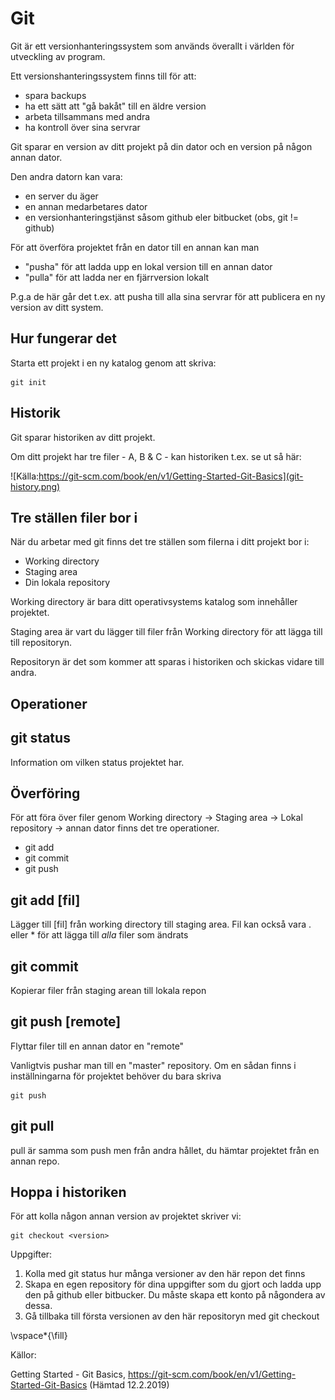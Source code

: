 Git
===

Git är ett versionhanteringssystem som används överallt i världen för utveckling av program.

Ett versionshanteringssystem finns till för att:

 - spara backups
 - ha ett sätt att "gå bakåt" till en äldre version
 - arbeta tillsammans med andra
 - ha kontroll över sina servrar

Git sparar en version av ditt projekt på din dator och en version  på någon annan dator.

Den andra datorn kan vara:

 - en server du äger
 - en annan medarbetares dator
 - en versionhanteringstjänst såsom github eler bitbucket (obs, git != github)

För att överföra projektet från en dator till en annan kan man 

 - "pusha" för att ladda upp en lokal version till en annan dator
 - "pulla" för att ladda ner en fjärrversion lokalt

	
P.g.a de här går det t.ex. att pusha till alla sina servrar för att publicera en ny version av ditt system.


Hur fungerar det
----------------

Starta ett projekt i en ny katalog genom att skriva:

```
git init
```

Historik
--------

Git sparar historiken av ditt projekt. 

Om ditt projekt har tre filer - A, B & C - kan historiken t.ex. se ut så här:

![Källa:https://git-scm.com/book/en/v1/Getting-Started-Git-Basics](git-history.png)

Tre ställen filer bor i
-----------------------

När du arbetar med git finns det tre ställen som filerna i ditt projekt bor i:

 - Working directory
 - Staging area
 - Din lokala repository

Working directory är bara ditt operativsystems katalog som innehåller projektet.

Staging area är vart du lägger till filer från Working directory för att lägga till till repositoryn.

Repositoryn är det som kommer att sparas i historiken och skickas vidare till andra.

Operationer
-----------

git status
----------

Information om vilken status projektet har.

Överföring
----------

För att föra över filer genom Working directory -> Staging area -> Lokal repository -> annan dator finns det tre operationer.

 - git add	
 - git commit 
 - git push

git add [fil]
-------------

Lägger till [fil] från working directory till staging area. Fil kan också vara . eller * för att lägga till _alla_ filer som ändrats

git commit
----------

Kopierar filer från staging arean till lokala repon

git push [remote]
-----------------

Flyttar filer till en annan dator en "remote"

Vanligtvis pushar man till en "master" repository. Om en sådan finns i inställningarna för projektet behöver du bara skriva

```
git push
```

git pull <remote>
-----------------

pull är samma som push men från andra hållet, du hämtar projektet från en annan repo.


Hoppa i historiken
------------------

För att kolla någon annan version av projektet skriver vi:

```
git checkout <version>
```

Uppgifter:

 1. Kolla med git status hur många versioner av den här repon det finns 
 2. Skapa en egen repository för dina uppgifter som du gjort och ladda upp den på github eller bitbucker. Du måste skapa ett konto på någondera av dessa.
 3. Gå tillbaka till första versionen av den här repositoryn med git checkout


\vspace*{\fill}

Källor:

Getting Started - Git Basics, https://git-scm.com/book/en/v1/Getting-Started-Git-Basics (Hämtad 12.2.2019)
